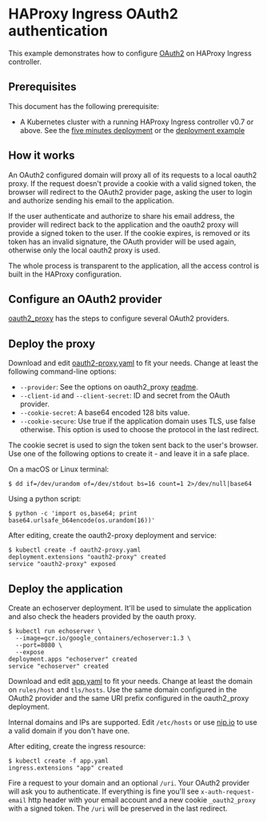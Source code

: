 # HAProxy Ingress OAuth2 authentication

This example demonstrates how to configure
[OAuth2](https://oauth.net/2/) on HAProxy Ingress controller.

## Prerequisites

This document has the following prerequisite:

* A Kubernetes cluster with a running HAProxy Ingress controller v0.7 or above.
See the [five minutes deployment](/examples/setup-cluster.md#five-minutes-deployment)
or the [deployment example](/examples/deployment)

## How it works

An OAuth2 configured domain will proxy all of its requests to a local oauth2 proxy.
If the request doesn't provide a cookie with a valid signed token, the browser will
redirect to the OAuth2 provider page, asking the user to login and authorize sending
his email to the application.

If the user authenticate and authorize to share his email address, the provider
will redirect back to the application and the oauth2 proxy will provide a signed
token to the user. If the cookie expires, is removed or its token has an invalid
signature, the OAuth provider will be used again, otherwise only the local oauth2
proxy is used.

The whole process is transparent to the application, all the access control is
built in the HAProxy configuration.

## Configure an OAuth2 provider

[oauth2_proxy](https://github.com/bitly/oauth2_proxy#oauth-provider-configuration)
has the steps to configure several OAuth2 providers.

## Deploy the proxy

Download and edit
[oauth2-proxy.yaml](https://raw.githubusercontent.com/jcmoraisjr/haproxy-ingress/master/examples/auth/oauth/oauth2-proxy.yaml)
to fit your needs. Change at least the following command-line options:

* `--provider`: See the options on oauth2_proxy [readme](https://github.com/bitly/oauth2_proxy#oauth-provider-configuration).
* `--client-id` and `--client-secret`: ID and secret from the OAuth provider.
* `--cookie-secret`: A base64 encoded 128 bits value.
* `--cookie-secure`: Use true if the application domain uses TLS, use false otherwise. This option is used to choose the protocol in the last redirect.

The cookie secret is used to sign the token sent back to the user's browser.
Use one of the following options to create it - and leave it in a safe place.

On a macOS or Linux terminal:

```
$ dd if=/dev/urandom of=/dev/stdout bs=16 count=1 2>/dev/null|base64
```

Using a python script:

```
$ python -c 'import os,base64; print base64.urlsafe_b64encode(os.urandom(16))'
```

After editing, create the oauth2-proxy deployment and service:

```
$ kubectl create -f oauth2-proxy.yaml
deployment.extensions "oauth2-proxy" created
service "oauth2-proxy" exposed
```

## Deploy the application

Create an echoserver deployment. It'll be used to simulate the application
and also check the headers provided by the oauth proxy.

```
$ kubectl run echoserver \
  --image=gcr.io/google_containers/echoserver:1.3 \
  --port=8080 \
  --expose
deployment.apps "echoserver" created
service "echoserver" created
```

Download and edit
[app.yaml](https://raw.githubusercontent.com/jcmoraisjr/haproxy-ingress/master/examples/auth/oauth/app.yaml)
to fit your needs. Change at least the domain on `rules/host` and `tls/hosts`.
Use the same domain configured in the OAuth2 provider and the same URI
prefix configured in the oauth2_proxy deployment.

Internal domains and IPs are supported. Edit `/etc/hosts` or use
[nip.io](http://nip.io) to use a valid domain if you don't have one.

After editing, create the ingress resource:

```
$ kubectl create -f app.yaml
ingress.extensions "app" created
```

Fire a request to your domain and an optional `/uri`. Your OAuth2
provider will ask you to authenticate. If everything is fine you'll
see `x-auth-request-email` http header with your email account and a
new cookie `_oauth2_proxy` with a signed token. The `/uri` will be
preserved in the last redirect.
